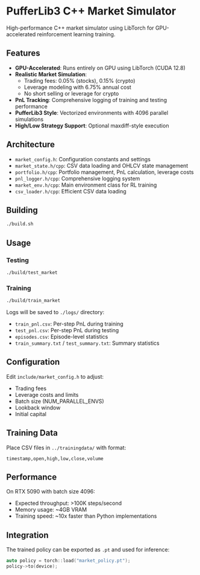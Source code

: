 # PufferLib3 C++ Market Simulator

High-performance C++ market simulator using LibTorch for GPU-accelerated reinforcement learning training.

## Features

- **GPU-Accelerated**: Runs entirely on GPU using LibTorch (CUDA 12.8)
- **Realistic Market Simulation**:
  - Trading fees: 0.05% (stocks), 0.15% (crypto)
  - Leverage modeling with 6.75% annual cost
  - No short selling or leverage for crypto
- **PnL Tracking**: Comprehensive logging of training and testing performance
- **PufferLib3 Style**: Vectorized environments with 4096 parallel simulations
- **High/Low Strategy Support**: Optional maxdiff-style execution

## Architecture

- `market_config.h`: Configuration constants and settings
- `market_state.h/cpp`: CSV data loading and OHLCV state management
- `portfolio.h/cpp`: Portfolio management, PnL calculation, leverage costs
- `pnl_logger.h/cpp`: Comprehensive logging system
- `market_env.h/cpp`: Main environment class for RL training
- `csv_loader.h/cpp`: Efficient CSV data loading

## Building

```bash
./build.sh
```

## Usage

### Testing
```bash
./build/test_market
```

### Training
```bash
./build/train_market
```

Logs will be saved to `./logs/` directory:
- `train_pnl.csv`: Per-step PnL during training
- `test_pnl.csv`: Per-step PnL during testing
- `episodes.csv`: Episode-level statistics
- `train_summary.txt` / `test_summary.txt`: Summary statistics

## Configuration

Edit `include/market_config.h` to adjust:
- Trading fees
- Leverage costs and limits
- Batch size (NUM_PARALLEL_ENVS)
- Lookback window
- Initial capital

## Training Data

Place CSV files in `../trainingdata/` with format:
```
timestamp,open,high,low,close,volume
```

## Performance

On RTX 5090 with batch size 4096:
- Expected throughput: >100K steps/second
- Memory usage: ~4GB VRAM
- Training speed: ~10x faster than Python implementations

## Integration

The trained policy can be exported as `.pt` and used for inference:
```cpp
auto policy = torch::load("market_policy.pt");
policy->to(device);
```
